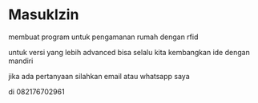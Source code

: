 # MasukIzin
membuat program untuk pengamanan rumah dengan rfid


untuk versi yang lebih advanced bisa selalu kita kembangkan ide dengan mandiri

jika ada pertanyaan silahkan email atau whatsapp saya

di 082176702961

